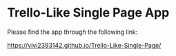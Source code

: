 # Trello-Like Single Page App

Please find the app through the following link:

https://vivi2393142.github.io/Trello-Like-Single-Page/
